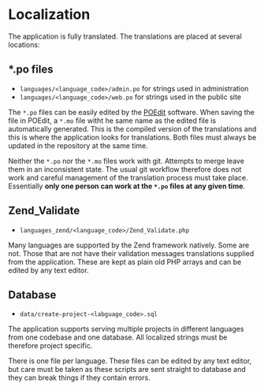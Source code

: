 # Localization

The application is fully translated. The translations are placed at several locations:


## *.po files
* `languages/<language_code>/admin.po` for strings used in administration
* `languages/<language_code>/web.po` for strings used in the public site

The `*.po` files can be easily edited by the [POEdit](https://poedit.net/) software. When saving the file in POEdit, a `*.mo` file witht he same name as the edited file is automatically generated. This is the compiled version of the translations and this is where the application looks for translations. Both files must always be updated in the repository at the same time.

Neither the `*.po` nor the `*.mo` files work with git. Attempts to merge leave them in an inconsistent state. The usual git workflow therefore does not work and careful management of the translation process must take place. Essentially **only one person can work at the `*.po` files at any given time**.

## Zend_Validate
* `languages_zend/<language_code>/Zend_Validate.php`

Many languages are supported by the Zend framework natively. Some are not. Those that are not have their validation messages translations supplied from the application. These are kept as plain old PHP arrays and can be edited by any text editor.

## Database
* `data/create-project-<labguage_code>.sql`

The application supports serving multiple projects in different languages from one codebase and one database. All localized strings must be therefore project specific.

There is one file per language. These files can be edited by any text editor, but care must be taken as these scripts are sent straight to database and they can break things if they contain errors.


 



